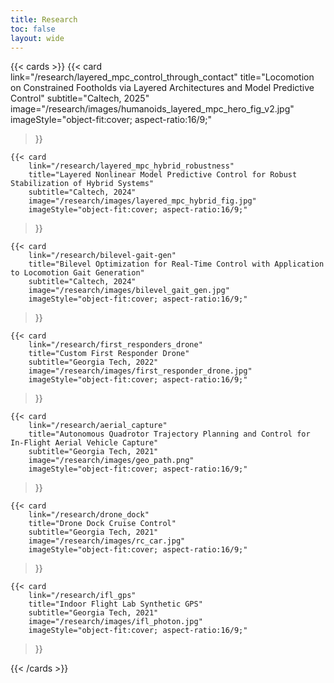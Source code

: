 ```yaml
---
title: Research
toc: false
layout: wide
---
```


{{< cards >}}
    {{< card
        link="/research/layered_mpc_control_through_contact"
        title="Locomotion on Constrained Footholds via Layered Architectures and Model Predictive Control"
        subtitle="Caltech, 2025"
        image="/research/images/humanoids_layered_mpc_hero_fig_v2.jpg"
        imageStyle="object-fit:cover; aspect-ratio:16/9;"
  >}}

    {{< card
        link="/research/layered_mpc_hybrid_robustness"
        title="Layered Nonlinear Model Predictive Control for Robust Stabilization of Hybrid Systems"
        subtitle="Caltech, 2024"
        image="/research/images/layered_mpc_hybrid_fig.jpg"
        imageStyle="object-fit:cover; aspect-ratio:16/9;"
  >}}

    {{< card
        link="/research/bilevel-gait-gen"
        title="Bilevel Optimization for Real-Time Control with Application to Locomotion Gait Generation"
        subtitle="Caltech, 2024"
        image="/research/images/bilevel_gait_gen.jpg"
        imageStyle="object-fit:cover; aspect-ratio:16/9;"
  >}}

    {{< card
        link="/research/first_responders_drone"
        title="Custom First Responder Drone"
        subtitle="Georgia Tech, 2022"
        image="/research/images/first_responder_drone.jpg"
        imageStyle="object-fit:cover; aspect-ratio:16/9;"
  >}}

    {{< card
        link="/research/aerial_capture"
        title="Autonomous Quadrotor Trajectory Planning and Control for In-Flight Aerial Vehicle Capture"
        subtitle="Georgia Tech, 2021"
        image="/research/images/geo_path.png"
        imageStyle="object-fit:cover; aspect-ratio:16/9;"
  >}}

    {{< card
        link="/research/drone_dock"
        title="Drone Dock Cruise Control"
        subtitle="Georgia Tech, 2021"
        image="/research/images/rc_car.jpg"
        imageStyle="object-fit:cover; aspect-ratio:16/9;"
  >}}

    {{< card
        link="/research/ifl_gps"
        title="Indoor Flight Lab Synthetic GPS"
        subtitle="Georgia Tech, 2021"
        image="/research/images/ifl_photon.jpg"
        imageStyle="object-fit:cover; aspect-ratio:16/9;"
  >}}

{{< /cards >}}